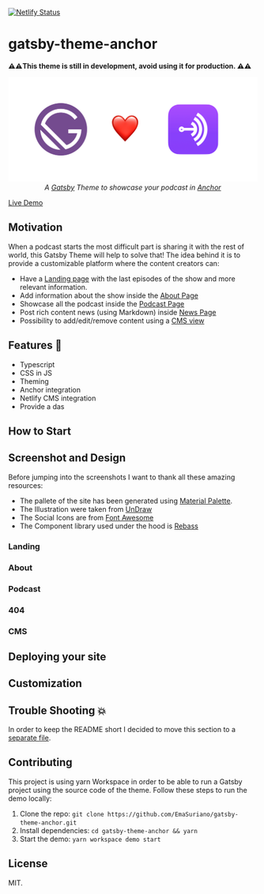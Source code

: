 [![Netlify Status](https://api.netlify.com/api/v1/badges/d472f990-9300-4406-a5a0-388ca0662966/deploy-status)](https://app.netlify.com/sites/gatsby-theme-anchor/deploys)

# gatsby-theme-anchor

**⚠️️️️️️⚠️This theme is still in development, avoid using it for production. ⚠️️⚠️**

<p align="center">
  <a href="https://gatsby-theme-anchor.netlify.com/">
    <img src="./docs/cover.jpeg" alt="Cover" />
  </a>
  <br />
  <i>
    A
    <a href="https://www.gatsbyjs.org/">Gatsby</a>
    Theme to showcase your podcast in
    <a href="https://anchor.fm/">Anchor</a>
  </i>
</p>

[Live Demo](https://gatsby-theme-anchor.netlify.com/)

## Motivation

When a podcast starts the most difficult part is sharing it with the rest of world, this Gatsby Theme will help to solve that! The idea behind it is to provide a customizable platform where the content creators can:

- Have a [Landing page](###Landing) with the last episodes of the show and more relevant information.
- Add information about the show inside the [About Page](###About)
- Showcase all the podcast inside the [Podcast Page](###Podcast)
- Post rich content news (using Markdown) inside [News Page](###News)
- Possibility to add/edit/remove content using a [CMS view](###CMS)

## Features 🤹

- Typescript
- CSS in JS
- Theming
- Anchor integration
- Netlify CMS integration
- Provide a das

## How to Start

## Screenshot and Design

Before jumping into the screenshots I want to thank all these amazing resources:

- The pallete of the site has been generated using [Material Palette](https://www.materialpalette.com/purple/pink).
- The Illustration were taken from [UnDraw](https://undraw.co/)
- The Social Icons are from [Font Awesome](https://fontawesome.com/)
- The Component library used under the hood is [Rebass](https://rebassjs.org/)

### Landing

### About

### Podcast

### 404

### CMS

## Deploying your site

## Customization

## Trouble Shooting 💥

In order to keep the README short I decided to move this section to a [separate file](./docs/TROUBLESHOOTING.md).

## Contributing

This project is using yarn Workspace in order to be able to run a Gatsby project using the source code of the theme. Follow these steps to run the demo locally:

1.  Clone the repo: `git clone https://github.com/EmaSuriano/gatsby-theme-anchor.git`
2.  Install dependencies: `cd gatsby-theme-anchor && yarn`
3.  Start the demo: `yarn workspace demo start`

## License

MIT.
